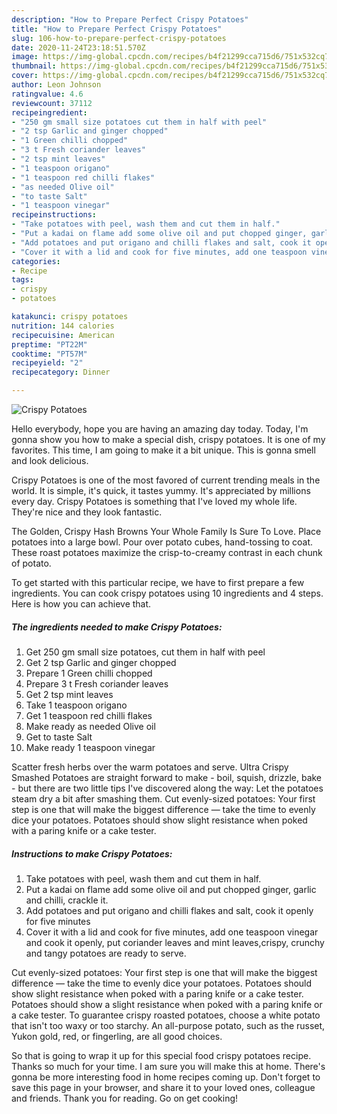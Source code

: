 ```yaml
---
description: "How to Prepare Perfect Crispy Potatoes"
title: "How to Prepare Perfect Crispy Potatoes"
slug: 106-how-to-prepare-perfect-crispy-potatoes
date: 2020-11-24T23:18:51.570Z
image: https://img-global.cpcdn.com/recipes/b4f21299cca715d6/751x532cq70/crispy-potatoes-recipe-main-photo.jpg
thumbnail: https://img-global.cpcdn.com/recipes/b4f21299cca715d6/751x532cq70/crispy-potatoes-recipe-main-photo.jpg
cover: https://img-global.cpcdn.com/recipes/b4f21299cca715d6/751x532cq70/crispy-potatoes-recipe-main-photo.jpg
author: Leon Johnson
ratingvalue: 4.6
reviewcount: 37112
recipeingredient:
- "250 gm small size potatoes cut them in half with peel"
- "2 tsp Garlic and ginger chopped"
- "1 Green chilli chopped"
- "3 t Fresh coriander leaves"
- "2 tsp mint leaves"
- "1 teaspoon origano"
- "1 teaspoon red chilli flakes"
- "as needed Olive oil"
- "to taste Salt"
- "1 teaspoon vinegar"
recipeinstructions:
- "Take potatoes with peel, wash them and cut them in half."
- "Put a kadai on flame add some olive oil and put chopped ginger, garlic and chilli, crackle it."
- "Add potatoes and put origano and chilli flakes and salt, cook it openly for five minutes"
- "Cover it with a lid and cook for five minutes, add one teaspoon vinegar and cook it openly, put coriander leaves and mint leaves,crispy, crunchy and tangy potatoes are ready to serve."
categories:
- Recipe
tags:
- crispy
- potatoes

katakunci: crispy potatoes 
nutrition: 144 calories
recipecuisine: American
preptime: "PT22M"
cooktime: "PT57M"
recipeyield: "2"
recipecategory: Dinner

---
```



![Crispy Potatoes](https://img-global.cpcdn.com/recipes/b4f21299cca715d6/751x532cq70/crispy-potatoes-recipe-main-photo.jpg)

Hello everybody, hope you are having an amazing day today. Today, I'm gonna show you how to make a special dish, crispy potatoes. It is one of my favorites. This time, I am going to make it a bit unique. This is gonna smell and look delicious.

Crispy Potatoes is one of the most favored of current trending meals in the world. It is simple, it's quick, it tastes yummy. It's appreciated by millions every day. Crispy Potatoes is something that I've loved my whole life. They're nice and they look fantastic.

The Golden, Crispy Hash Browns Your Whole Family Is Sure To Love. Place potatoes into a large bowl. Pour over potato cubes, hand-tossing to coat. These roast potatoes maximize the crisp-to-creamy contrast in each chunk of potato.


To get started with this particular recipe, we have to first prepare a few ingredients. You can cook crispy potatoes using 10 ingredients and 4 steps. Here is how you can achieve that.

<!--inarticleads1-->

##### The ingredients needed to make Crispy Potatoes:

1. Get 250 gm small size potatoes, cut them in half with peel
1. Get 2 tsp Garlic and ginger chopped
1. Prepare 1 Green chilli chopped
1. Prepare 3 t Fresh coriander leaves
1. Get 2 tsp mint leaves
1. Take 1 teaspoon origano
1. Get 1 teaspoon red chilli flakes
1. Make ready as needed Olive oil
1. Get to taste Salt
1. Make ready 1 teaspoon vinegar


Scatter fresh herbs over the warm potatoes and serve. Ultra Crispy Smashed Potatoes are straight forward to make - boil, squish, drizzle, bake - but there are two little tips I&#39;ve discovered along the way: Let the potatoes steam dry a bit after smashing them. Cut evenly-sized potatoes: Your first step is one that will make the biggest difference — take the time to evenly dice your potatoes. Potatoes should show slight resistance when poked with a paring knife or a cake tester. 

<!--inarticleads2-->

##### Instructions to make Crispy Potatoes:

1. Take potatoes with peel, wash them and cut them in half.
1. Put a kadai on flame add some olive oil and put chopped ginger, garlic and chilli, crackle it.
1. Add potatoes and put origano and chilli flakes and salt, cook it openly for five minutes
1. Cover it with a lid and cook for five minutes, add one teaspoon vinegar and cook it openly, put coriander leaves and mint leaves,crispy, crunchy and tangy potatoes are ready to serve.


Cut evenly-sized potatoes: Your first step is one that will make the biggest difference — take the time to evenly dice your potatoes. Potatoes should show slight resistance when poked with a paring knife or a cake tester. Potatoes should show a slight resistance when poked with a paring knife or a cake tester. To guarantee crispy roasted potatoes, choose a white potato that isn&#39;t too waxy or too starchy. An all-purpose potato, such as the russet, Yukon gold, red, or fingerling, are all good choices. 

So that is going to wrap it up for this special food crispy potatoes recipe. Thanks so much for your time. I am sure you will make this at home. There's gonna be more interesting food in home recipes coming up. Don't forget to save this page in your browser, and share it to your loved ones, colleague and friends. Thank you for reading. Go on get cooking!
